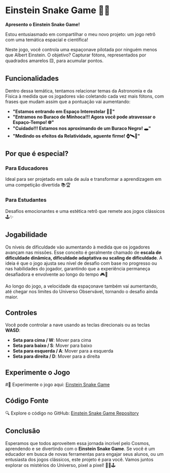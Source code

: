 # Einstein Snake Game 🚀🌌

**Apresento o Einstein Snake Game!**

Estou entusiasmado em compartilhar o meu novo projeto: um jogo retrô com uma temática espacial e científica!

Neste jogo, você controla uma espaçonave pilotada por ninguém menos que Albert Einstein. O objetivo? Capturar fótons, representados por quadrados amarelos 🟨, para acumular pontos.

## Funcionalidades

Dentro dessa temática, tentamos relacionar temas da Astronomia e da Física à medida que os jogadores vão coletando cada vez mais fótons, com frases que mudam assim que a pontuação vai aumentando:

- **"Estamos entrando em Espaço Interestelar 🚀🌌"**
- **"Entramos no Buraco de Minhoca!!! Agora você pode atravessar o Espaço-Tempo! 🌐"**
- **"Cuidado!!! Estamos nos aproximando de um Buraco Negro! 🕳️"**
- **"Medindo os efeitos da Relatividade, aguente firme! ⌚🛰️📡"**

## Por que é especial?

### Para Educadores
Ideal para ser projetado em sala de aula e transformar a aprendizagem em uma competição divertida 📚🏆

### Para Estudantes
Desafios emocionantes e uma estética retrô que remete aos jogos clássicos 🕹️✨

## Jogabilidade

Os níveis de dificuldade vão aumentando à medida que os jogadores avançam nas missões. Esse conceito é geralmente chamado de **escala de dificuldade dinâmica, dificuldade adaptativa ou scaling de dificuldade**. A ideia é que o jogo ajusta seu nível de desafio com base no progresso ou nas habilidades do jogador, garantindo que a experiência permaneça desafiadora e envolvente ao longo do tempo 🎮🎲

Ao longo do jogo, a velocidade da espaçonave também vai aumentando, até chegar nos limites do Universo Observável, tornando o desafio ainda maior.

## Controles

Você pode controlar a nave usando as teclas direcionais ou as teclas **WASD**:

- **Seta para cima / W**: Mover para cima
- **Seta para baixo / S**: Mover para baixo
- **Seta para esquerda / A**: Mover para a esquerda
- **Seta para direita / D**: Mover para a direita

## Experimente o Jogo

#🔗 Experimente o jogo aqui: [Einstein Snake Game](https://cometsinthesky.github.io/einstein-snake-game/)

## Código Fonte

🔍 Explore o código no GitHub: [Einstein Snake Game Repository](https://github.com/cometsinthesky/einstein-snake-game/tree/main)

## Conclusão

Esperamos que todos aproveitem essa jornada incrível pelo Cosmos, aprendendo e se divertindo com o **Einstein Snake Game**. Se você é um educador em busca de novas ferramentas para engajar seus alunos, ou um entusiasta dos jogos clássicos, este projeto é para você. Vamos juntos explorar os mistérios do Universo, pixel a pixel! 🚀🌌🕹️
